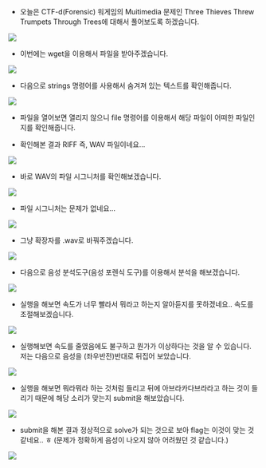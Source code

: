 - 오늘은 CTF-d(Forensic) 워게임의 Muitimedia 문제인 Three Thieves Threw Trumpets Through Trees에 대해서 풀어보도록 하겠습니다.

![](https://images.velog.io/images/dsph9245/post/e3a047f8-afa4-486b-b293-f51905c691ca/%E1%84%89%E1%85%B3%E1%84%8F%E1%85%B3%E1%84%85%E1%85%B5%E1%86%AB%E1%84%89%E1%85%A3%E1%86%BA%202021-12-23%20%E1%84%8B%E1%85%A9%E1%84%92%E1%85%AE%201.03.26.png)

- 이번에는 wget을 이용해서 파일을 받아주겠습니다.

![](https://images.velog.io/images/dsph9245/post/8f459da6-4f5a-4c1d-9cec-ac501d140074/%E1%84%89%E1%85%B3%E1%84%8F%E1%85%B3%E1%84%85%E1%85%B5%E1%86%AB%E1%84%89%E1%85%A3%E1%86%BA%202021-12-23%20%E1%84%8B%E1%85%A9%E1%84%8C%E1%85%A5%E1%86%AB%201.33.25.png)

- 다음으로 strings 명령어를 사용해서 숨겨져 있는 텍스트를 확인해줍니다.

![](https://images.velog.io/images/dsph9245/post/047ebc12-b4c5-4c34-8f54-ff88539c30ed/%E1%84%89%E1%85%B3%E1%84%8F%E1%85%B3%E1%84%85%E1%85%B5%E1%86%AB%E1%84%89%E1%85%A3%E1%86%BA%202021-12-23%20%E1%84%8B%E1%85%A9%E1%84%8C%E1%85%A5%E1%86%AB%201.33.58.png)

- 파일을 열어보면 열리지 않으니 file 명령어를 이용해서 해당 파일이 어떠한 파일인지를 확인해줍니다.

- 확인해본 결과 RIFF 즉, WAV 파일이네요...

![](https://images.velog.io/images/dsph9245/post/1d005aba-aa37-4200-a7c8-6c6f86adbfea/%E1%84%89%E1%85%B3%E1%84%8F%E1%85%B3%E1%84%85%E1%85%B5%E1%86%AB%E1%84%89%E1%85%A3%E1%86%BA%202021-12-23%20%E1%84%8B%E1%85%A9%E1%84%8C%E1%85%A5%E1%86%AB%201.34.30.png)

- 바로 WAV의 파일 시그니처를 확인해보겠습니다.

![](https://images.velog.io/images/dsph9245/post/e5d8b449-d807-4885-9fad-27047a38fcd6/%E1%84%89%E1%85%B3%E1%84%8F%E1%85%B3%E1%84%85%E1%85%B5%E1%86%AB%E1%84%89%E1%85%A3%E1%86%BA%202021-12-23%20%E1%84%8B%E1%85%A9%E1%84%8C%E1%85%A5%E1%86%AB%201.36.43.png)

- 파일 시그니처는 문제가 없네요...

![](https://images.velog.io/images/dsph9245/post/488922b6-5c73-4adc-b868-9ed5124b9724/%E1%84%89%E1%85%B3%E1%84%8F%E1%85%B3%E1%84%85%E1%85%B5%E1%86%AB%E1%84%89%E1%85%A3%E1%86%BA%202021-12-23%20%E1%84%8B%E1%85%A9%E1%84%8C%E1%85%A5%E1%86%AB%201.38.35.png)

- 그냥 확장자를 .wav로 바꿔주겠습니다.

![](https://images.velog.io/images/dsph9245/post/5d8f1496-704f-49e7-a0c5-0c7a6a23ff3e/%E1%84%89%E1%85%B3%E1%84%8F%E1%85%B3%E1%84%85%E1%85%B5%E1%86%AB%E1%84%89%E1%85%A3%E1%86%BA%202021-12-23%20%E1%84%8B%E1%85%A9%E1%84%8C%E1%85%A5%E1%86%AB%201.39.29.png)

- 다음으로 음성 분석도구(음성 포렌식 도구)를 이용해서 분석을 해보겠습니다. 

![](https://images.velog.io/images/dsph9245/post/70aca784-cb23-4669-9a4e-072ba04b9d06/%E1%84%89%E1%85%B3%E1%84%8F%E1%85%B3%E1%84%85%E1%85%B5%E1%86%AB%E1%84%89%E1%85%A3%E1%86%BA%202021-12-23%20%E1%84%8B%E1%85%A9%E1%84%8C%E1%85%A5%E1%86%AB%201.43.01.png)

- 실행을 해보면 속도가 너무 빨라서 뭐라고 하는지 알아듣지를 못하겠네요.. 속도를 조절해보겠습니다.

![](https://images.velog.io/images/dsph9245/post/7ec40ee0-2d11-42f8-b6aa-908c7d4531d1/%E1%84%89%E1%85%B3%E1%84%8F%E1%85%B3%E1%84%85%E1%85%B5%E1%86%AB%E1%84%89%E1%85%A3%E1%86%BA%202021-12-23%20%E1%84%8B%E1%85%A9%E1%84%8C%E1%85%A5%E1%86%AB%201.43.16.png)

- 실행해보면 속도를 줄였음에도 불구하고 뭔가가 이상하다는 것을 알 수 있습니다. 저는 다음으로 음성을 (좌우반전)반대로 뒤집어 보았습니다.

![](https://images.velog.io/images/dsph9245/post/74f507fa-1228-4b12-b426-7b5eee89e75d/%E1%84%89%E1%85%B3%E1%84%8F%E1%85%B3%E1%84%85%E1%85%B5%E1%86%AB%E1%84%89%E1%85%A3%E1%86%BA%202021-12-23%20%E1%84%8B%E1%85%A9%E1%84%8C%E1%85%A5%E1%86%AB%201.51.36.png)

- 실행을 해보면 뭐라뭐라 하는 것처럼 들리고 뒤에 아브라카다브라라고 하는 것이 들리기 때문에 해당 소리가 맞는지 submit을 해보았습니다.

![](https://images.velog.io/images/dsph9245/post/b64fd26c-e2b4-4aaf-ad67-eb29f4b488c9/%E1%84%89%E1%85%B3%E1%84%8F%E1%85%B3%E1%84%85%E1%85%B5%E1%86%AB%E1%84%89%E1%85%A3%E1%86%BA%202021-12-23%20%E1%84%8B%E1%85%A9%E1%84%8C%E1%85%A5%E1%86%AB%201.53.22.png)

- submit을 해본 결과 정상적으로 solve가 되는 것으로 보아 flag는 이것이 맞는 것 같네요.. ㅎ (문제가 정확하게 음성이 나오지 않아 어려웠던 것 같습니다.)

![](https://images.velog.io/images/dsph9245/post/4990a69d-a8bf-4999-b9c7-e3c0a3c7a800/%E1%84%89%E1%85%B3%E1%84%8F%E1%85%B3%E1%84%85%E1%85%B5%E1%86%AB%E1%84%89%E1%85%A3%E1%86%BA%202021-12-23%20%E1%84%8B%E1%85%A9%E1%84%8C%E1%85%A5%E1%86%AB%201.56.05.png)
